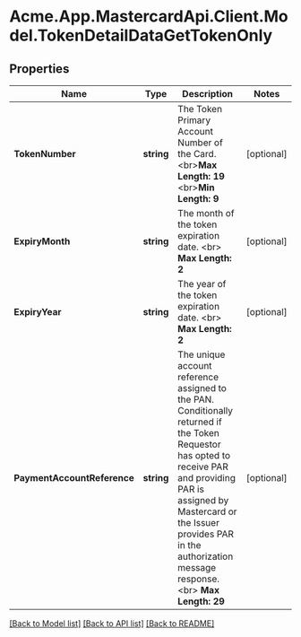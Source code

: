 # Acme.App.MastercardApi.Client.Model.TokenDetailDataGetTokenOnly
## Properties

Name | Type | Description | Notes
------------ | ------------- | ------------- | -------------
**TokenNumber** | **string** | The Token Primary Account Number of the Card.  &lt;br&gt;__Max Length: 19__ &lt;br&gt;__Min Length: 9__  | [optional] 
**ExpiryMonth** | **string** | The month of the token expiration date. &lt;br&gt; __Max Length: 2__  | [optional] 
**ExpiryYear** | **string** | The year of the token expiration date. &lt;br&gt; __Max Length: 2__  | [optional] 
**PaymentAccountReference** | **string** | The unique account reference assigned to the PAN. Conditionally returned if the Token Requestor has opted to receive PAR and providing PAR is assigned by Mastercard or the Issuer provides PAR in the authorization message response. &lt;br&gt;    __Max Length: 29__  | [optional] 

[[Back to Model list]](../README.md#documentation-for-models) [[Back to API list]](../README.md#documentation-for-api-endpoints) [[Back to README]](../README.md)

